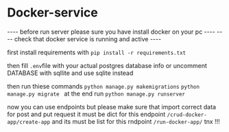 # Docker-service

---- before run server please sure you have install docker on your pc ----
---- check that docker service is running and active ----


first install requirements with `pip install -r requirements.txt`

then fill `.env`file with your actual postgres database info or uncomment DATABASE with sqllite and 
use sqlite instead 

then run thiese commands `python manage.py makemigrations`
`python manage.py migrate `
 at the end run `python manage.py runserver `

 now you can use endpoints but please make sure that import correct data 
 for post and put  request it must be dict for this endpoint `/crud-docker-app/create-app`
 and its must be list for this rndpoint `/run-docker-app/`
 tnx !!!
